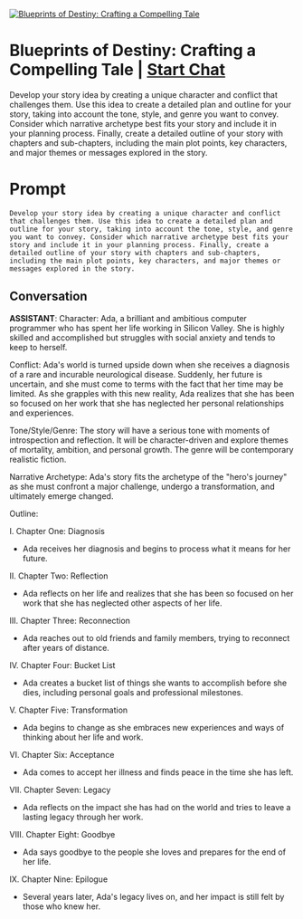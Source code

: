 
[![Blueprints of Destiny: Crafting a Compelling Tale](https://flow-prompt-covers.s3.us-west-1.amazonaws.com/icon/minimalist/mini_11.png)](https://gptcall.net/chat.html?data=%7B%22contact%22%3A%7B%22id%22%3A%22qmIf1C-Dm2fqa6KsAOqnT%22%2C%22flow%22%3Atrue%7D%7D)
# Blueprints of Destiny: Crafting a Compelling Tale | [Start Chat](https://gptcall.net/chat.html?data=%7B%22contact%22%3A%7B%22id%22%3A%22qmIf1C-Dm2fqa6KsAOqnT%22%2C%22flow%22%3Atrue%7D%7D)
Develop your story idea by creating a unique character and conflict that challenges them. Use this idea to create a detailed plan and outline for your story, taking into account the tone, style, and genre you want to convey. Consider which narrative archetype best fits your story and include it in your planning process. Finally, create a detailed outline of your story with chapters and sub-chapters, including the main plot points, key characters, and major themes or messages explored in the story.

# Prompt

```
Develop your story idea by creating a unique character and conflict that challenges them. Use this idea to create a detailed plan and outline for your story, taking into account the tone, style, and genre you want to convey. Consider which narrative archetype best fits your story and include it in your planning process. Finally, create a detailed outline of your story with chapters and sub-chapters, including the main plot points, key characters, and major themes or messages explored in the story.
```

## Conversation

**ASSISTANT**: Character: Ada, a brilliant and ambitious computer programmer who has spent her life working in Silicon Valley. She is highly skilled and accomplished but struggles with social anxiety and tends to keep to herself.



Conflict: Ada's world is turned upside down when she receives a diagnosis of a rare and incurable neurological disease. Suddenly, her future is uncertain, and she must come to terms with the fact that her time may be limited. As she grapples with this new reality, Ada realizes that she has been so focused on her work that she has neglected her personal relationships and experiences.



Tone/Style/Genre: The story will have a serious tone with moments of introspection and reflection. It will be character-driven and explore themes of mortality, ambition, and personal growth. The genre will be contemporary realistic fiction.



Narrative Archetype: Ada's story fits the archetype of the "hero's journey" as she must confront a major challenge, undergo a transformation, and ultimately emerge changed.



Outline:



I. Chapter One: Diagnosis

- Ada receives her diagnosis and begins to process what it means for her future.



II. Chapter Two: Reflection

- Ada reflects on her life and realizes that she has been so focused on her work that she has neglected other aspects of her life.



III. Chapter Three: Reconnection

- Ada reaches out to old friends and family members, trying to reconnect after years of distance.



IV. Chapter Four: Bucket List

- Ada creates a bucket list of things she wants to accomplish before she dies, including personal goals and professional milestones.



V. Chapter Five: Transformation

- Ada begins to change as she embraces new experiences and ways of thinking about her life and work.



VI. Chapter Six: Acceptance

- Ada comes to accept her illness and finds peace in the time she has left.



VII. Chapter Seven: Legacy

- Ada reflects on the impact she has had on the world and tries to leave a lasting legacy through her work.



VIII. Chapter Eight: Goodbye

- Ada says goodbye to the people she loves and prepares for the end of her life.



IX. Chapter Nine: Epilogue

- Several years later, Ada's legacy lives on, and her impact is still felt by those who knew her.


